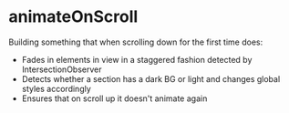 # animateOnScroll

Building something that when scrolling down for the first time does:
- Fades in elements in view in a staggered fashion detected by IntersectionObserver
- Detects whether a section has a dark BG or light and changes global styles accordingly
- Ensures that on scroll up it doesn't animate again
